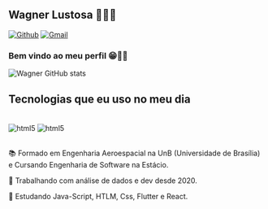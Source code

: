 ## Wagner Lustosa 👨🏾‍💻

[![Github](https://img.shields.io/badge/GitHub-100000?style=for-the-badge&logo=github&logoColor=white)](https://github.com/wagnerlustosajr) 
[![Gmail](https://img.shields.io/badge/Gmail-D14836?style=for-the-badge&logo=gmail&logoColor=white&link=mailto:wagnerlustosa@icloud.com)](mailto:wagnerlustosa@icloud.com)

### Bem vindo ao meu perfil 😁✋🏾

![Wagner GitHub stats](https://github-readme-stats.vercel.app/api?username=wagnerlustosajr&show_icons=true&theme=tokyonight)

## Tecnologias que eu uso no meu dia

<div style="display: inline_block"><br/>
    <img align="center" alt="html5" src="https://img.shields.io/badge/Python-14354C?style=for-the-badge&logo=python&logoColor=white " />
    <img align="center" alt="html5" src="https://img.shields.io/badge/JavaScript-323330?style=for-the-badge&logo=javascript&logoColor=F7DF1E" />
</div><br>

📚 Formado em Engenharia Aeroespacial na UnB (Universidade de Brasília) e Cursando Engenharia de Software na Estácio.

🔭 Trabalhando com análise de dados e dev desde 2020.

📖 Estudando Java-Script, HTLM, Css, Flutter e React.
